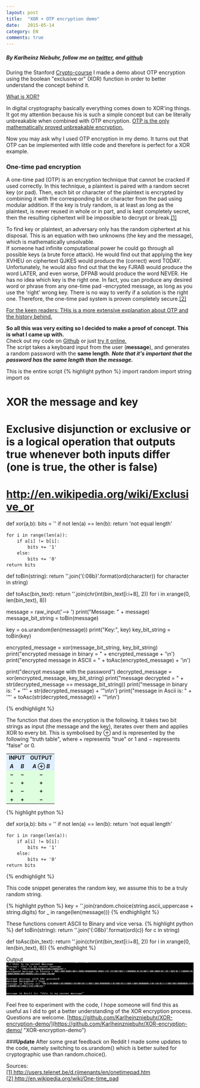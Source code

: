 ```yaml
---
layout: post
title:  "XOR + OTP encryption demo"
date:   2015-05-14
category: EN
comments: true
---
```


<h5>By Karlheinz Niebuhr, follow me on <a href="https://twitter.com/NiebuhrKarl">twitter</a>, and <a href="https://github.com/Karlheinzniebuhr">github</a></h5>

During the Stanford [Crypto-course](https://www.coursera.org/course/crypto) I made a demo about OTP encryption using the boolean "exclusive or" (XOR) function in order to better understand the concept behind it.

[What is XOR?](http://en.wikipedia.org/wiki/Exclusive_or)

In digital cryptography basically everything comes down to XOR'ing things. It got my attention because his is such a simple concept but can be literally unbreakable when combined with OTP encryption. [OTP is the only mathematically proved unbreakable encryption.](http://users.telenet.be/d.rijmenants/en/onetimepad.htm)

Now you may ask why I used OTP encryption in my demo. It turns out that OTP can be implemented with little code and therefore is perfect for a XOR example.

### One-time pad encryption
A one-time pad (OTP) is an encryption technique that cannot be cracked if used correctly. In this technique, a plaintext is paired with a random secret key (or pad). Then, each bit or character of the plaintext is encrypted by combining it with the corresponding bit or character from the pad using modular addition. If the key is truly random, is at least as long as the plaintext, is never reused in whole or in part, and is kept completely secret, then the resulting ciphertext will be impossible to decrypt or break.<A HREF="#1">[1]</A>

To find key or plaintext, an adversary only has the random ciphertext at his disposal. This is an equation with two unknowns (the key and the message), which is mathematically unsolvable.  
If someone had infinite computational power he could go through all possible keys (a brute force attack). He would find out that applying the key XVHEU on ciphertext QJKES would produce the (correct) word TODAY. Unfortunately, he would also find out that the key FJRAB would produce the word LATER, and even worse, DFPAB would produce the word NEVER. He has no idea which key is the right one. In fact, you can produce any desired word or phrase from any one-time pad -encrypted message, as long as you use the 'right' wrong key. There is no way to verify if a solution is the right one. Therefore, the one-time pad system is proven completely secure.<A HREF="#2">[2]</A>

[For the keen readers: THis is a more extensive explanation about OTP and the history behind. ](http://users.telenet.be/d.rijmenants/en/onetimepad.htm)

**So all this was very exiting so I decided to make a proof of concept. This is what I came up with.**  
Check out my code on [Github](https://github.com/Karlheinzniebuhr/XOR-encryption-demo/) or just [try it online.](https://repl.it/oJl)  
The script takes a keyboard input from the user (**message**), and generates a random password with the **same length**.
***Note that it's important that the password has the same length than the message.***


This is the entire script
{% highlight python %}
import random
import string
import os

# XOR the message and key
# Exclusive disjunction or exclusive or is a logical operation that outputs true whenever both inputs differ (one is true, the other is false)
# http://en.wikipedia.org/wiki/Exclusive_or
def xor(a,b):
	bits = ''
	if not len(a) == len(b):
		return 'not equal length'

	for i in range(len(a)):
		if a[i] != b[i]:
			bits += '1'
		else:
			bits += '0'
	return bits



def toBin(string):
	return ''.join('{:08b}'.format(ord(character)) for character in string)

def toAsc(bin_text):
	return ''.join(chr(int(bin_text[i:i+8], 2)) for i in xrange(0, len(bin_text), 8))

message = raw_input('--> ')
print("Message: " + message)
message_bit_string = toBin(message)

key = os.urandom(len(message))
print("Key:", key)
key_bit_string = toBin(key)

encrypted_message = xor(message_bit_string, key_bit_string)
print("encrypted message in binary = " + encrypted_message + '\n')
print("encrypted message in ASCII = " + toAsc(encrypted_message) + '\n')

print("decrypt message with the password")
decrypted_message = xor(encrypted_message, key_bit_string)
print("message decrypted = " + str(decrypted_message == message_bit_string))
print("message in binary is: " + '"' + str(decrypted_message) + '"\n\n')
print("message in Ascii is: " + '"' + toAsc(str(decrypted_message)) + '"\n\n')

{% endhighlight %}


The function that does the encryption is the following. It takes two bit strings as input (the message and the key), iterates over them and applies XOR to every bit. This is symbolised by ⊕ and is represented by the following "truth table", where + represents "true" or 1 and − represents "false" or 0.

<table class="wikitable" style="margin: 1em auto 1em auto">
<tbody><tr bgcolor="#DDEEFF" align="center">
<td colspan="2"><b>INPUT</b></td>
<td><b>OUTPUT</b></td>
</tr>
<tr bgcolor="#DDEEFF" align="center">
<td><i><b>A</b></i></td>
<td><i><b>B</b></i></td>
<td><b><i>A</i> ⊕ <i>B</i></b></td>
</tr>
<tr bgcolor="#DDFFDD" align="center">
<td><b>−</b></td>
<td><b>−</b></td>
<td><b>−</b></td>
</tr>
<tr bgcolor="#DDFFDD" align="center">
<td><b>−</b></td>
<td><b>+</b></td>
<td><b>+</b></td>
</tr>
<tr bgcolor="#DDFFDD" align="center">
<td><b>+</b></td>
<td><b>−</b></td>
<td><b>+</b></td>
</tr>
<tr bgcolor="#DDFFDD" align="center">
<td><b>+</b></td>
<td><b>+</b></td>
<td><b>−</b></td>
</tr>
</tbody></table>


{% highlight python %}

def xor(a,b):
	bits = ''
	if not len(a) == len(b):
		return 'not equal length'

	for i in range(len(a)):
		if a[i] != b[i]:
			bits += '1'
		else:
			bits += '0'
	return bits

{% endhighlight %}


This code snippet generates the random key, we assume this to be a truly random string.

{% highlight python %}
key = ''.join(random.choice(string.ascii_uppercase + string.digits) for _ in range(len(message)))
{% endhighlight %}

These functions convert ASCII to Binary and vice versa.
{% highlight python %}
def toBin(string):
	return ''.join('{:08b}'.format(ord(c)) for c in string)

def toAsc(bin_text):
	return ''.join(chr(int(bin_text[i:i+8], 2)) for i in xrange(0, len(bin_text), 8))
{% endhighlight %}


Output
![Image image2](https://raw.githubusercontent.com/Karlheinzniebuhr/karlheinzniebuhr.github.io/master/images/xor.PNG)


Feel free to experiment with the code, I hope someone will find this as useful as I did to get a better understanding of the XOR encryption process. Questions are welcome.
[https://github.com/Karlheinzniebuhr/XOR-encryption-demo/](https://github.com/Karlheinzniebuhr/XOR-encryption-demo/ "XOR-encryption-demo")


###**Update**
After some great feedback on Reddit I made some updates to the code, namely switching to os.urandom() which is better suited for cryptographic use than random.choice().

Sources:  <br>
<A NAME="1" href="http://users.telenet.be/d.rijmenants/en/onetimepad.htm">[1] http://users.telenet.be/d.rijmenants/en/onetimepad.htm</A>  <br>
<A NAME="2" href="http://en.wikipedia.org/wiki/One-time_pad">[2] http://en.wikipedia.org/wiki/One-time_pad</A>
